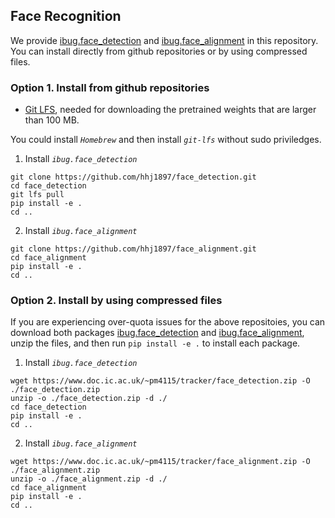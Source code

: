 ## Face Recognition
We provide [ibug.face_detection](https://github.com/hhj1897/face_detection) and [ibug.face_alignment](https://github.com/hhj1897/face_alignment) in this repository. You can install directly from github repositories or by using compressed files.

### Option 1. Install from github repositories

* [Git LFS](https://git-lfs.github.com/), needed for downloading the pretrained weights that are larger than 100 MB.

You could install *`Homebrew`* and then install *`git-lfs`* without sudo priviledges.

1. Install *`ibug.face_detection`*

```Shell
git clone https://github.com/hhj1897/face_detection.git
cd face_detection
git lfs pull
pip install -e .
cd ..
```

2. Install *`ibug.face_alignment`*

```
git clone https://github.com/hhj1897/face_alignment.git
cd face_alignment
pip install -e .
cd ..
```

### Option 2. Install by using compressed files

If you are experiencing over-quota issues for the above repositoies, you can download both packages [ibug.face_detection](https://www.doc.ic.ac.uk/~pm4115/tracker/face_detection.zip) and [ibug.face_alignment](https://www.doc.ic.ac.uk/~pm4115/tracker/face_alignment.zip), unzip the files, and then run `pip install -e .` to install each package.

1. Install *`ibug.face_detection`*

```Shell
wget https://www.doc.ic.ac.uk/~pm4115/tracker/face_detection.zip -O ./face_detection.zip
unzip -o ./face_detection.zip -d ./
cd face_detection
pip install -e .
cd ..
```

2. Install *`ibug.face_alignment`*

```Shell
wget https://www.doc.ic.ac.uk/~pm4115/tracker/face_alignment.zip -O ./face_alignment.zip
unzip -o ./face_alignment.zip -d ./
cd face_alignment
pip install -e .
cd ..
```
